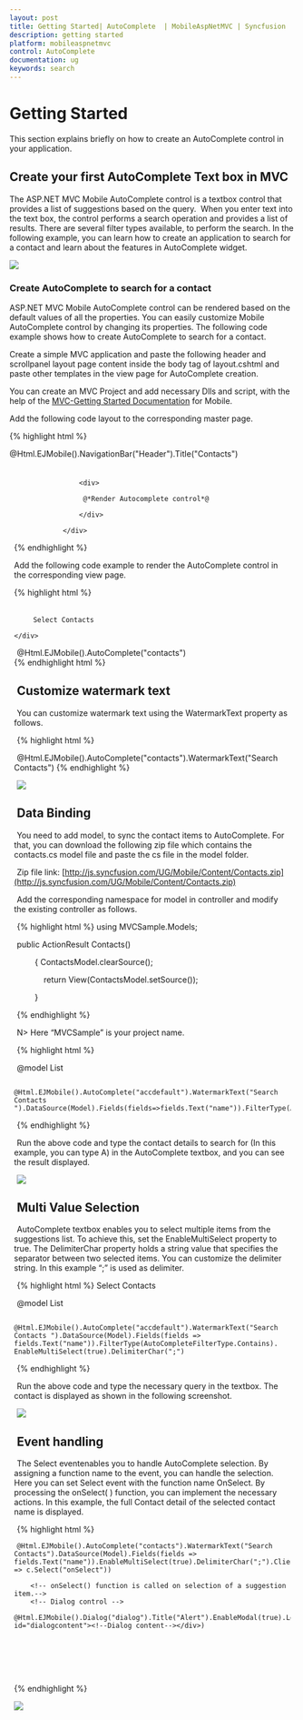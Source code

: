 ```yaml
---
layout: post
title: Getting Started| AutoComplete  | MobileAspNetMVC | Syncfusion
description: getting started
platform: mobileaspnetmvc
control: AutoComplete 
documentation: ug
keywords: search
---
```


# Getting Started

This section explains briefly on how to create an AutoComplete control in your application.

## Create your first AutoComplete Text box in MVC

The ASP.NET MVC Mobile AutoComplete control is a textbox control that provides a list of suggestions based on the query.  When you enter text into the text box, the control performs a search operation and provides a list of results. There are several filter types available, to perform the search. In the following example, you can learn how to create an application to search for a contact and learn about the features in AutoComplete widget.

![](Getting-Started_images\Getting-Started_1.png)


### Create AutoComplete to search for a contact

ASP.NET MVC Mobile AutoComplete control can be rendered based on the default values of all the properties. You can easily customize Mobile AutoComplete control by changing its properties. The following code example shows how to create AutoComplete to search for a contact. 

Create a simple MVC application and paste the following header and scrollpanel layout page content inside the body tag of layout.cshtml and paste other templates in the view page for AutoComplete creation.

You can create an MVC Project and add necessary Dlls and script, with the help of the [MVC-Getting Started Documentation](https://help.syncfusion.com/aspnetmvc/getting-started) for Mobile.

Add the following code layout to the corresponding master page.


{% highlight html %}

  @Html.EJMobile().NavigationBar("Header").Title("Contacts")
                <div id="content">

                    <div>

                     @*Render Autocomplete control*@

                    </div>

                </div>
	
{% endhighlight %}




Add the following code example to render the AutoComplete control in the corresponding view page.


{% highlight html %}
<div style="padding: 5px 0; text-indent: 5px;">

        Select Contacts

    </div>
 <!-- Autocomplete control -->

@Html.EJMobile().AutoComplete("contacts")   
{% endhighlight html %}




## Customize watermark text

You can customize watermark text using the WatermarkText property as follows.



{% highlight html %}
     <!-- Autocomplete control -->

@Html.EJMobile().AutoComplete("contacts").WatermarkText("Search Contacts")
{% endhighlight %}



![](Getting-Started_images\Getting-Started_2.png)


## Data Binding

You need to add model, to sync the contact items to AutoComplete. For that, you can download the following zip file which contains the contacts.cs model file and paste the cs file in the model folder. 

Zip file link: [http://js.syncfusion.com/UG/Mobile/Content/Contacts.zip](http://js.syncfusion.com/UG/Mobile/Content/Contacts.zip)

Add the corresponding namespace for model in controller and modify the existing controller as follows. 


{% highlight html %}
using MVCSample.Models;



public ActionResult Contacts()

        {
            ContactsModel.clearSource();

            return View(ContactsModel.setSource());

        }

{% endhighlight %}


N> Here “MVCSample” is your project name.


{% highlight html %}
     <!-- Autocomplete control -->



@model List<Contacts>

                   @Html.EJMobile().AutoComplete("accdefault").WatermarkText("Search Contacts ").DataSource(Model).Fields(fields=>fields.Text("name")).FilterType(AutoCompleteFilterType.Contains)

{% endhighlight %}



Run the above code and type the contact details to search for (In this example, you can type A) in the AutoComplete textbox, and you can see the result displayed.

![](Getting-Started_images/Getting-Started_img3.png)


## Multi Value Selection

AutoComplete textbox enables you to select multiple items from the suggestions list. To achieve this, set the EnableMultiSelect property to true. The DelimiterChar property holds a string value that specifies the separator between two selected items.  You can customize the delimiter string. In this example “;” is used as delimiter.


{% highlight html %}
     <label>Select Contacts</label>
     <!-- Autocomplete control -->

@model List<Contacts>

            @Html.EJMobile().AutoComplete("accdefault").WatermarkText("Search Contacts ").DataSource(Model).Fields(fields => fields.Text("name")).FilterType(AutoCompleteFilterType.Contains). EnableMultiSelect(true).DelimiterChar(";")    
{% endhighlight %}


Run the above code and type the necessary query in the textbox. The contact is displayed as shown in the following screenshot.

![](Getting-Started_images/Getting-Started_1.png)


## Event handling

The Select eventenables you to handle AutoComplete selection. By assigning a function name to the event, you can handle the selection. Here you can set Select event with the function name OnSelect.  By processing the onSelect( ) function, you can implement the necessary actions. In this example, the full Contact detail of the selected contact name is displayed. 


{% highlight html %}
          <!-- Autocomplete control -->

    @Html.EJMobile().AutoComplete("contacts").WatermarkText("Search Contacts").DataSource(Model).Fields(fields => fields.Text("name")).EnableMultiSelect(true).DelimiterChar(";").ClientSideEvents(c => c.Select("onSelect"))

        <!-- onSelect() function is called on selection of a suggestion item.-->
        <!-- Dialog control -->

    @Html.EJMobile().Dialog("dialog").Title("Alert").EnableModal(true).LeftButtonCaption("OK").ClientSideEvents(c=>c.ButtonTap("")).Content(@<div id="dialogcontent"><!--Dialog content--></div>)

     </div>

    <script>

       function onSelect(args) {

            //Actions that are performed on selection

            $("#dialogcontent").html(args.text + " was selected");

            var dialogobj = $("#dialog").data("ejmDialog");

            dialogobj.open();

        }

        function hidedialog(e) {

            //Hides dialog

            var dialogobj = $("#dialog").data("ejmDialog");

            dialogobj.close();

        } 
   </script>



<style>

    .appview.e-m-windows.e-m-light #content {

        background: none repeat scroll 0 0 #eee;

    }



    #content {

        padding: 8px;

    }

</style>
{% endhighlight %}


![](Getting-Started_images/event-handling_img1.png)



